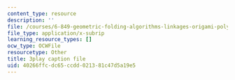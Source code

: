 ```yaml
---
content_type: resource
description: ''
file: /courses/6-849-geometric-folding-algorithms-linkages-origami-polyhedra-fall-2012/40266ffcdc65ccdd021381c47d5a19e5_7RrVVji3pH8.srt
file_type: application/x-subrip
learning_resource_types: []
ocw_type: OCWFile
resourcetype: Other
title: 3play caption file
uid: 40266ffc-dc65-ccdd-0213-81c47d5a19e5
---
```


